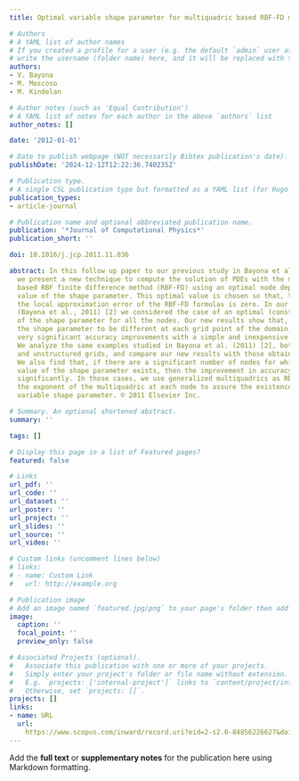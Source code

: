 ```yaml
---
title: Optimal variable shape parameter for multiquadric based RBF-FD method

# Authors
# A YAML list of author names
# If you created a profile for a user (e.g. the default `admin` user at `content/authors/admin/`), 
# write the username (folder name) here, and it will be replaced with their full name and linked to their profile.
authors:
- V. Bayona
- M. Moscoso
- M. Kindelan

# Author notes (such as 'Equal Contribution')
# A YAML list of notes for each author in the above `authors` list
author_notes: []

date: '2012-01-01'

# Date to publish webpage (NOT necessarily Bibtex publication's date).
publishDate: '2024-12-12T12:22:36.740235Z'

# Publication type.
# A single CSL publication type but formatted as a YAML list (for Hugo requirements).
publication_types:
- article-journal

# Publication name and optional abbreviated publication name.
publication: '*Journal of Computational Physics*'
publication_short: ''

doi: 10.1016/j.jcp.2011.11.036

abstract: In this follow up paper to our previous study in Bayona et al. (2011) [2],
  we present a new technique to compute the solution of PDEs with the multiquadric
  based RBF finite difference method (RBF-FD) using an optimal node dependent variable
  value of the shape parameter. This optimal value is chosen so that, to leading order,
  the local approximation error of the RBF-FD formulas is zero. In our previous paper
  (Bayona et al., 2011) [2] we considered the case of an optimal (constant) value
  of the shape parameter for all the nodes. Our new results show that, if one allows
  the shape parameter to be different at each grid point of the domain, one may obtain
  very significant accuracy improvements with a simple and inexpensive numerical technique.
  We analyze the same examples studied in Bayona et al. (2011) [2], both with structured
  and unstructured grids, and compare our new results with those obtained previously.
  We also find that, if there are a significant number of nodes for which no optimal
  value of the shape parameter exists, then the improvement in accuracy deteriorates
  significantly. In those cases, we use generalized multiquadrics as RBFs and choose
  the exponent of the multiquadric at each node to assure the existence of an optimal
  variable shape parameter. © 2011 Elsevier Inc.

# Summary. An optional shortened abstract.
summary: ''

tags: []

# Display this page in a list of Featured pages?
featured: false

# Links
url_pdf: ''
url_code: ''
url_dataset: ''
url_poster: ''
url_project: ''
url_slides: ''
url_source: ''
url_video: ''

# Custom links (uncomment lines below)
# links:
# - name: Custom Link
#   url: http://example.org

# Publication image
# Add an image named `featured.jpg/png` to your page's folder then add a caption below.
image:
  caption: ''
  focal_point: ''
  preview_only: false

# Associated Projects (optional).
#   Associate this publication with one or more of your projects.
#   Simply enter your project's folder or file name without extension.
#   E.g. `projects: ['internal-project']` links to `content/project/internal-project/index.md`.
#   Otherwise, set `projects: []`.
projects: []
links:
- name: URL
  url: 
    https://www.scopus.com/inward/record.uri?eid=2-s2.0-84856226627&doi=10.1016%2fj.jcp.2011.11.036&partnerID=40&md5=3802c5a676576c409cfb901a51042fa9
---
```


Add the **full text** or **supplementary notes** for the publication here using Markdown formatting.
